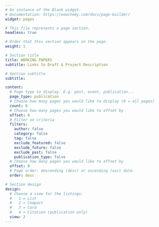 ```yaml
---
# An instance of the Blank widget.
# Documentation: https://wowchemy.com/docs/page-builder/
widget: pages

# This file represents a page section.
headless: true

# Order that this section appears on the page.
weight: 1

# Section title
title: WORKING PAPERS
subtitle: Links to Draft & Project Description

# Section subtitle
subtitle:

content:
  # Page type to display. E.g. post, event, publication...
  page_type: publication
  # Choose how many pages you would like to display (0 = all pages)
  count: 0
  # Choose how many pages you would like to offset by
  offset: 0
  # Filter on criteria
  filters:
    author: false
    category: false
    tag: false
    exclude_featured: false
    exclude_future: false
    exclude_past: false
    publication_type: false
  # Choose how many pages you would like to offset by
  offset: 0
  # Page order: descending (desc) or ascending (asc) date.
  order: desc

# Section design
design:
  # Choose a view for the listings:
  #   1 = List
  #   2 = Compact
  #   3 = Card
  #   4 = Citation (publication only)
  view: 2
---
```


